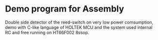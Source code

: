 # Demo program for Assembly
Double side detector of the reed-switch on very low power comsumption, demo with C-like language of HOLTEK MCU and the system used internal RC and free running on HT66F002 8ssop.